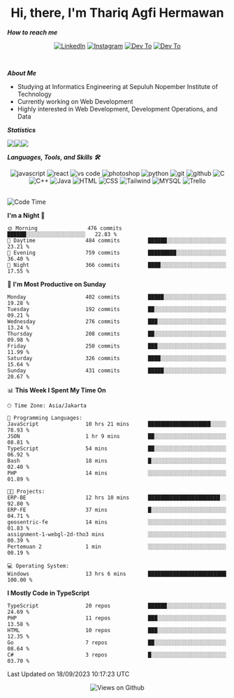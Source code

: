 <div align="center">
  <h1>Hi, there, I'm Thariq Agfi Hermawan</h1>
</div>


***How to reach me***
<p align='center'>
   <a href="https://www.linkedin.com/in/thariqagfihermawan" target="_blank"><img src="https://img.shields.io/badge/LinkedIn-0077B5?style=for-the-badge&logo=linkedin&logoColor=white" alt="LinkedIn"></a>
   <a href="https://www.instagram.com/thoriqagfi" target="_blank"><img src="https://img.shields.io/badge/Instagram-E4405F?style=for-the-badge&logo=instagram&logoColor=white" alt="Instagram"></a>
   <a href="https://medium.com/@thoriq.aghfi60" target="_blank"><img src="https://img.shields.io/badge/Medium-12100E?style=for-the-badge&logo=medium&logoColor=white" alt="Dev To"></a>
   <a href="https://linktr.ee/thoriqagfi" target="_blank"><img src="https://img.shields.io/badge/linktree-1de9b6?style=for-the-badge&logo=linktree&logoColor=white" alt="Dev To"></a>
</p>

<br>

***About Me***
- Studying at Informatics Engineering at Sepuluh Nopember Institute of Technology
- Currently working on Web Development
- Highly interested in Web Development, Development Operations, and Data

***Statistics***

<!-- [![GitHub Streak](http://github-readme-streak-stats.herokuapp.com?user=thoriqagfi&theme=dark)](https://git.io/streak-stats) -->

<div align="center">
  <div style="display: flex;">
    <img src="http://github-readme-streak-stats.herokuapp.com?user=thoriqagfi&theme=chartreuse-dark"/>
    <img src="https://github-readme-stats.vercel.app/api/top-langs/?username=thoriqagfi&layout=compact&&theme=chartreuse-dark&langs_count=8)](https://github.com/thoriqagfi"/>
    <img src="https://github-readme-stats.vercel.app/api?username=thoriqagfi&show_icons=true&theme=chartreuse-dark"/>
  </div>
</div>

<!-- [![Top Langs](https://github-readme-stats.vercel.app/api/top-langs/?username=thoriqagfi&layout=compact&&theme=chartreuse-dark&langs_count=8)](https://github.com/thoriqagfi)
< ![Agfi's GitHub stats](https://github-readme-stats.vercel.app/api?username=thoriqagfi&show_icons=true&theme=chartreuse-dark) -->

***Languages, Tools, and Skills 🛠***

  <div align="center">
    <img src="https://img.shields.io/badge/JavaScript-F7DF1E?style=for-the-badge&logo=javascript&logoColor=black" alt="javascript" />
    <img src="https://img.shields.io/badge/React-61DAFB?style=for-the-badge&logo=react&logoColor=black" alt="react" />
    <img src="https://img.shields.io/badge/vs%20code-007ACC?style=for-the-badge&logo=visual%20studio%20code&logoColor=white" alt="vs code" />
    <img src="https://img.shields.io/badge/adobe%20photoshop-31A8FF?style=for-the-badge&logo=adobe%20photoshop&logoColor=white" alt="photoshop" />
    <img src="https://img.shields.io/badge/python-3776AB?style=for-the-badge&logo=python&logoColor=white" alt="python" />
    <img src="https://img.shields.io/badge/Git-F05032?style=for-the-badge&logo=git&logoColor=white" alt="git" />
    <img src="https://img.shields.io/badge/GitHub-100000?style=for-the-badge&logo=github&logoColor=white" alt="github" />
    <img src="https://img.shields.io/badge/c-%2300599C.svg?style=for-the-badge&logo=c&logoColor=white" alt="C" />
    <img src="https://img.shields.io/badge/c++-%2300599C.svg?style=for-the-badge&logo=c%2B%2B&logoColor=white" alt="C++" />
    <img src="https://img.shields.io/badge/Java-ED8B00?style=for-the-badge&logo=java&logoColor=white" alt="Java"/>
    <img src="https://img.shields.io/badge/HTML5-E34F26?style=for-the-badge&logo=html5&logoColor=white" alt="HTML" />
    <img src="https://img.shields.io/badge/CSS-239120?&style=for-the-badge&logo=css3&logoColor=white" alt ="CSS" />
    <img src="https://img.shields.io/badge/tailwindcss-%2338B2AC.svg?style=for-the-badge&logo=tailwind-css&logoColor=white" alt="Tailwind" />
    <img src="https://img.shields.io/badge/MySQL-00000F?style=for-the-badge&logo=mysql&logoColor=white" alt="MYSQL" />
    <img src="https://img.shields.io/badge/Trello-%23026AA7.svg?style=for-the-badge&logo=Trello&logoColor=white" alt="Trello" />
  </div><br>

<!--START_SECTION:waka-->
![Code Time](http://img.shields.io/badge/Code%20Time-652%20hrs%2037%20mins-blue)

**I'm a Night 🦉** 

```text
🌞 Morning                476 commits         ██████░░░░░░░░░░░░░░░░░░░   22.83 % 
🌆 Daytime                484 commits         ██████░░░░░░░░░░░░░░░░░░░   23.21 % 
🌃 Evening                759 commits         █████████░░░░░░░░░░░░░░░░   36.40 % 
🌙 Night                  366 commits         ████░░░░░░░░░░░░░░░░░░░░░   17.55 % 
```
📅 **I'm Most Productive on Sunday** 

```text
Monday                   402 commits         █████░░░░░░░░░░░░░░░░░░░░   19.28 % 
Tuesday                  192 commits         ██░░░░░░░░░░░░░░░░░░░░░░░   09.21 % 
Wednesday                276 commits         ███░░░░░░░░░░░░░░░░░░░░░░   13.24 % 
Thursday                 208 commits         ██░░░░░░░░░░░░░░░░░░░░░░░   09.98 % 
Friday                   250 commits         ███░░░░░░░░░░░░░░░░░░░░░░   11.99 % 
Saturday                 326 commits         ████░░░░░░░░░░░░░░░░░░░░░   15.64 % 
Sunday                   431 commits         █████░░░░░░░░░░░░░░░░░░░░   20.67 % 
```


📊 **This Week I Spent My Time On** 

```text
🕑︎ Time Zone: Asia/Jakarta

💬 Programming Languages: 
JavaScript               10 hrs 21 mins      ████████████████████░░░░░   78.93 % 
JSON                     1 hr 9 mins         ██░░░░░░░░░░░░░░░░░░░░░░░   08.81 % 
TypeScript               54 mins             ██░░░░░░░░░░░░░░░░░░░░░░░   06.92 % 
Bash                     18 mins             █░░░░░░░░░░░░░░░░░░░░░░░░   02.40 % 
PHP                      14 mins             ░░░░░░░░░░░░░░░░░░░░░░░░░   01.89 % 

🐱‍💻 Projects: 
ERP-BE                   12 hrs 10 mins      ███████████████████████░░   92.80 % 
ERP-FE                   37 mins             █░░░░░░░░░░░░░░░░░░░░░░░░   04.71 % 
geosentric-fe            14 mins             ░░░░░░░░░░░░░░░░░░░░░░░░░   01.83 % 
assignment-1-webgl-2d-tho3 mins              ░░░░░░░░░░░░░░░░░░░░░░░░░   00.39 % 
Pertemuan 2              1 min               ░░░░░░░░░░░░░░░░░░░░░░░░░   00.19 % 

💻 Operating System: 
Windows                  13 hrs 6 mins       █████████████████████████   100.00 % 
```

**I Mostly Code in TypeScript** 

```text
TypeScript               20 repos            ██████░░░░░░░░░░░░░░░░░░░   24.69 % 
PHP                      11 repos            ███░░░░░░░░░░░░░░░░░░░░░░   13.58 % 
HTML                     10 repos            ███░░░░░░░░░░░░░░░░░░░░░░   12.35 % 
Go                       7 repos             ██░░░░░░░░░░░░░░░░░░░░░░░   08.64 % 
C#                       3 repos             █░░░░░░░░░░░░░░░░░░░░░░░░   03.70 % 
```




 Last Updated on 18/09/2023 10:17:23 UTC
<!--END_SECTION:waka-->

<div align="center">
<img src="https://komarev.com/ghpvc/?username=thoriqagfi&color=blue" alt="Views on Github" />
</div>